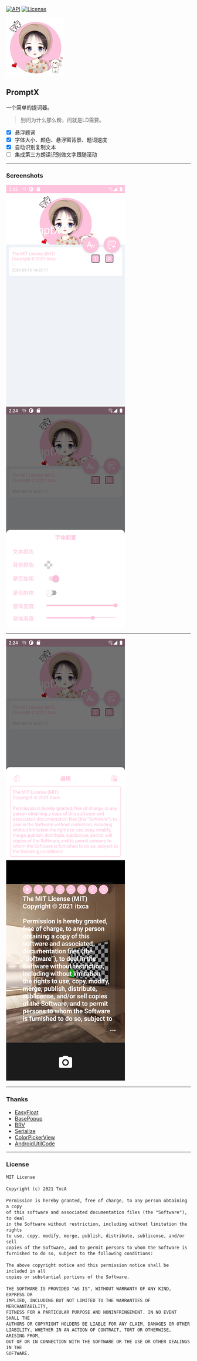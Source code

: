 [![API](https://img.shields.io/badge/API-23%2B-blue.svg?style=flat)](https://android-arsenal.com/api?level=23)
[![License](http://img.shields.io/badge/License-MIT-brightgreen.svg?style=flat)](https://opensource.org/licenses/MIT)

![logo](screenshots/logo.jpg)

## PromptX

一个简单的提词器。

> 别问为什么那么粉，问就是LD需要。

- [x] 悬浮题词
- [x] 字体大小、颜色、悬浮窗背景、题词速度
- [x] 自动识别复制文本
- [ ] 集成第三方朗读识别做文字跟随滚动

---
### Screenshots

![screenshot1](screenshots/1.png)
![screenshot2](screenshots/2.png)
******
![screenshot3](screenshots/3.png)
![screenshot4](screenshots/4.png)

---
### Thanks

- [EasyFloat](https://github.com/princekin-f/EasyFloat)
- [BasePopup](https://github.com/razerdp/BasePopup)
- [BRV](https://github.com/liangjingkanji/BRV)
- [Serialize](https://github.com/liangjingkanji/Serialize)
- [ColorPickerView](https://github.com/skydoves/ColorPickerView)
- [AndroidUtilCode](https://github.com/Blankj/AndroidUtilCode)

---
### License

```
MIT License

Copyright (c) 2021 TxcA

Permission is hereby granted, free of charge, to any person obtaining a copy
of this software and associated documentation files (the "Software"), to deal
in the Software without restriction, including without limitation the rights
to use, copy, modify, merge, publish, distribute, sublicense, and/or sell
copies of the Software, and to permit persons to whom the Software is
furnished to do so, subject to the following conditions:

The above copyright notice and this permission notice shall be included in all
copies or substantial portions of the Software.

THE SOFTWARE IS PROVIDED "AS IS", WITHOUT WARRANTY OF ANY KIND, EXPRESS OR
IMPLIED, INCLUDING BUT NOT LIMITED TO THE WARRANTIES OF MERCHANTABILITY,
FITNESS FOR A PARTICULAR PURPOSE AND NONINFRINGEMENT. IN NO EVENT SHALL THE
AUTHORS OR COPYRIGHT HOLDERS BE LIABLE FOR ANY CLAIM, DAMAGES OR OTHER
LIABILITY, WHETHER IN AN ACTION OF CONTRACT, TORT OR OTHERWISE, ARISING FROM,
OUT OF OR IN CONNECTION WITH THE SOFTWARE OR THE USE OR OTHER DEALINGS IN THE
SOFTWARE.
```